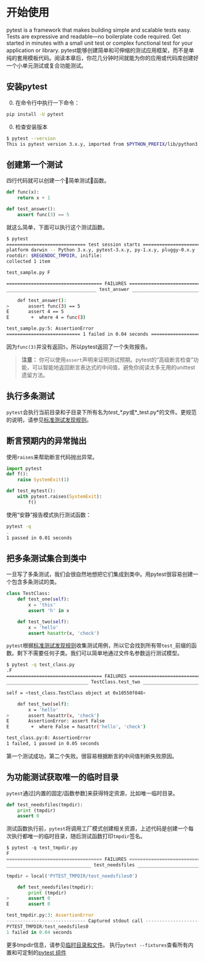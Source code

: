# 开始使用
pytest is a framework that makes building simple and scalable tests easy. Tests are expressive and readable—no boilerplate code required. Get started in minutes with a small unit test or complex functional test for your application or library.
pytest能够创建简单和可伸缩的测试应用框架，而不是单纯的套用模板代码。阅读本章后，你花几分钟时间就能为你的应用或代码库创建好一个小单元测试或复合功能测试。
## 安装pytest
0. 在命令行中执行一下命令：
```sh
pip install -U pytest
```
0. 检查安装版本
```sh
$ pytest --version
This is pytest version 3.x.y, imported from $PYTHON_PREFIX/lib/python3.5/site-packages/pytest.py
```
## 创建第一个测试
四行代码就可以创建一个简单测试函数。
```py
def func(x):
    return x + 1

def test_answer():
    assert func(3) == 5
```
就这么简单，下面可以执行这个测试函数。
```sh
$ pytest
============================= test session starts ==============================
platform darwin -- Python 3.x.y, pytest-3.x.y, py-1.x.y, pluggy-0.x.y
rootdir: $REGENDOC_TMPDIR, inifile:
collected 1 item

test_sample.py F                                                         [100%]

=================================== FAILURES ===================================
_________________________________ test_answer __________________________________

    def test_answer():
>       assert func(3) == 5
E       assert 4 == 5
E        +  where 4 = func(3)

test_sample.py:5: AssertionError
=========================== 1 failed in 0.04 seconds ===========================
```
因为`func(3)`并没有返回`5`，所以pytest返回了一个失败报告。
> **注意：**
> 你可以使用`assert`声明来证明测试预期。pytest的“高级断言检查”功能，可以智能地返回断言表达式的中间值，避免你阅读太多无用的unittest遗留方法。
## 执行多条测试
`pytest`会执行当前目录和子目录下所有名为*test_\*.py*或*_test.py*的文件。更规范的说明，请参见[标准测试发现规则](./goodpractices.md)。
## 断言预期内的异常抛出
使用`raises`来帮助断言代码抛出异常。
```py
import pytest
def f():
    raise SystemExit(1)

def test_mytest():
    with pytest.raises(SystemExit):
        f()
```
使用“安静”报告模式执行测试函数：
```sh
pytest -q
.                                                                        [100%]
1 passed in 0.01 seconds
```
## 把多条测试集合到类中
一旦写了多条测试，我们会很自然地想把它们集成到类中。用pytest很容易创建一个包含多条测试的类。
```py
class TestClass:
    def test_one(self):
        x = 'this'
        assert 'h' in x

    def test_two(self):
        x = 'hello'
        assert hasattr(x, 'check')
```
`pytest`根据[标准测试发现规则](./goodpractices.md)收集测试用例，所以它会找到所有带`test_`前缀的函数。剩下不需要任何子类。我们可以简单地通过文件名参数运行测试模型。
```sh
$ pytest -q test_class.py
.F                                                                       [100%]
=================================== FAILURES ===================================
______________________________ TestClass.test_two ______________________________

self = <test_class.TestClass object at 0x10550f048>

    def test_two(self):
        x = 'hello'
>       assert hasattr(x, 'check')
E       AssertionError: assert False
E        +  where False = hasattr('hello', 'check')

test_class.py:8: AssertionError
1 failed, 1 passed in 0.05 seconds
```
第一个测试成功，第二个失败。很容易根据断言的中间值判断失败原因。
## 为功能测试获取唯一的临时目录
`pytest`通过[内置的固定/函数参数]来获得特定资源，比如唯一临时目录。
```py
def test_needsfiles(tmpdir):
    print (tmpdir)
    assert 0
```
测试函数执行前，`pytest`将调用工厂模式创建相关资源，上述代码是创建一个每次执行都唯一的临时目录，随后测试函数打印`tmpdir`签名。
```py
$ pytest -q test_tmpdir.py
F                                                                        [100%]
=================================== FAILURES ===================================
_______________________________ test_needsfiles ________________________________

tmpdir = local('PYTEST_TMPDIR/test_needsfiles0')

    def test_needsfiles(tmpdir):
        print (tmpdir)
>       assert 0
E       assert 0

test_tmpdir.py:3: AssertionError
----------------------------- Captured stdout call -----------------------------
PYTEST_TMPDIR/test_needsfiles0
1 failed in 0.04 seconds
```
更多tmpdir信息，请参见[临时目录和文件](https://docs.pytest.org/en/latest/tmpdir.html#tmpdir-handling)。
执行`pytest --fixtures`查看所有内置和可定制的[pytest 组件](https://docs.pytest.org/en/latest/fixture.html#fixtures)
